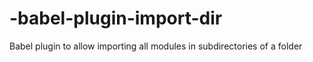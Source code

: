 # -babel-plugin-import-dir
Babel plugin to allow importing all modules in subdirectories of a folder
